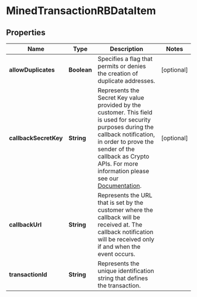 

# MinedTransactionRBDataItem


## Properties

Name | Type | Description | Notes
------------ | ------------- | ------------- | -------------
**allowDuplicates** | **Boolean** | Specifies a flag that permits or denies the creation of duplicate addresses. |  [optional]
**callbackSecretKey** | **String** | Represents the Secret Key value provided by the customer. This field is used for security purposes during the callback notification, in order to prove the sender of the callback as Crypto APIs. For more information please see our [Documentation](https://developers.cryptoapis.io/technical-documentation/general-information/callbacks#callback-security). |  [optional]
**callbackUrl** | **String** | Represents the URL that is set by the customer where the callback will be received at. The callback notification will be received only if and when the event occurs. | 
**transactionId** | **String** | Represents the unique identification string that defines the transaction. | 



